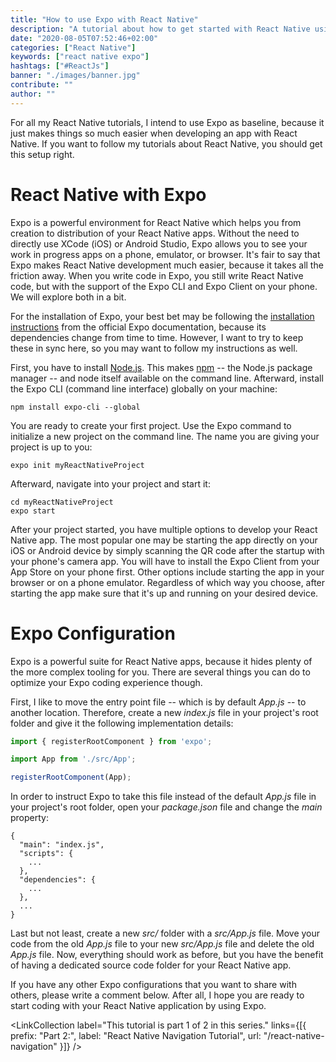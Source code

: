 ```yaml
---
title: "How to use Expo with React Native"
description: "A tutorial about how to get started with React Native using Expo ..."
date: "2020-08-05T07:52:46+02:00"
categories: ["React Native"]
keywords: ["react native expo"]
hashtags: ["#ReactJs"]
banner: "./images/banner.jpg"
contribute: ""
author: ""
---
```


<Sponsorship />

For all my React Native tutorials, I intend to use Expo as baseline, because it just makes things so much easier when developing an app with React Native. If you want to follow my tutorials about React Native, you should get this setup right.

# React Native with Expo

Expo is a powerful environment for React Native which helps you from creation to distribution of your React Native apps. Without the need to directly use XCode (iOS) or Android Studio, Expo allows you to see your work in progress apps on a phone, emulator, or browser. It's fair to say that Expo makes React Native development much easier, because it takes all the friction away. When you write code in Expo, you still write React Native code, but with the support of the Expo CLI and Expo Client on your phone. We will explore both in a bit.

For the installation of Expo, your best bet may be following the [installation instructions](https://expo.io/learn) from the official Expo documentation, because its dependencies change from time to time. However, I want to try to keep these in sync here, so you may want to follow my instructions as well.

First, you have to install [Node.js](https://nodejs.org/en/). This makes [npm](http://npmjs.com/) -- the Node.js package manager -- and node itself available on the command line. Afterward, install the Expo CLI (command line interface) globally on your machine:

```text
npm install expo-cli --global
```

You are ready to create your first project. Use the Expo command to initialize a new project on the command line. The name you are giving your project is up to you:

```text
expo init myReactNativeProject
```

Afterward, navigate into your project and start it:

```text
cd myReactNativeProject
expo start
```

After your project started, you have multiple options to develop your React Native app. The most popular one may be starting the app directly on your iOS or Android device by simply scanning the QR code after the startup with your phone's camera app. You will have to install the Expo Client from your App Store on your phone first. Other options include starting the app in your browser or on a phone emulator. Regardless of which way you choose, after starting the app make sure that it's up and running on your desired device.

# Expo Configuration

Expo is a powerful suite for React Native apps, because it hides plenty of the more complex tooling for you. There are several things you can do to optimize your Expo coding experience though.

First, I like to move the entry point file -- which is by default *App.js* -- to another location. Therefore, create a new *index.js* file in your project's root folder and give it the following implementation details:

```javascript
import { registerRootComponent } from 'expo';

import App from './src/App';

registerRootComponent(App);
```

In order to instruct Expo to take this file instead of the default *App.js* file in your project's root folder, open your *package.json* file and change the *main* property:

```javascript{2}
{
  "main": "index.js",
  "scripts": {
    ...
  },
  "dependencies": {
    ...
  },
  ...
}
```

Last but not least, create a new *src/* folder with a *src/App.js* file. Move your code from the old *App.js* file to your new *src/App.js* file and delete the old *App.js* file. Now, everything should work as before, but you have the benefit of having a dedicated source code folder for your React Native app.

<Divider />

If you have any other Expo configurations that you want to share with others, please write a comment below. After all, I hope you are ready to start coding with your React Native application by using Expo.

<LinkCollection label="This tutorial is part 1 of 2 in this series." links={[{ prefix: "Part 2:", label: "React Native Navigation Tutorial", url: "/react-native-navigation" }]} />
